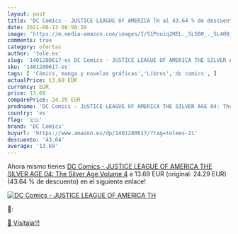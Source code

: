 ```yaml
---
layout: post
title: 'DC Comics - JUSTICE LEAGUE OF AMERICA TH al 43.64 % de descuento'
date: 2021-06-13 08:58:38
image: 'https://m.media-amazon.com/images/I/51Pouiq2HEL._SL500_._SL400_.jpg'
comments: true
category: ofertas
author: 'tole.es'
slug: '1401280617-es DC Comics - JUSTICE LEAGUE OF AMERICA THE SILVER AGE 04:...'
sku: '1401280617-es'
tags: [ 'Cómics, manga y novelas gráficas','Libros','dc comics', ]
actualPrice: 13.69 EUR
currency: EUR
price: 13.69
comparePrice: 24.29 EUR
prodname: 'DC Comics - JUSTICE LEAGUE OF AMERICA THE SILVER AGE 04: The Silver Age Volume 4'
country: 'es'
flag: '🇪🇸'
brand: 'DC Comics'
buyurl: 'https://www.amazon.es/dp/1401280617/?tag=tolees-21'
descuento: '43.64'
average: '13.69'
---
```


Ahora mismo tienes [DC Comics - JUSTICE LEAGUE OF AMERICA THE SILVER AGE 04: The Silver Age Volume 4](https://www.amazon.es/dp/1401280617/?tag=tolees-21) a 13.69 EUR (original: 24.29 EUR) (43.64 %  de descuento) en el siguiente enlace!

[![DC Comics - JUSTICE LEAGUE OF AMERICA TH](https://m.media-amazon.com/images/I/51Pouiq2HEL._SL500_._SL400_.jpg)](https://www.amazon.es/dp/1401280617/?tag=tolees-21)

🔎:


[🛒 Visítala!!!](https://www.amazon.es/dp/1401280617/?tag=tolees-21)
